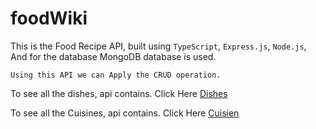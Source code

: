 # foodWiki

This is the Food Recipe API, built using ```TypeScript```, ```Express.js```, ```Node.js```, And for the database MongoDB database is used.

    Using this API we can Apply the CRUD operation. 

To see all the dishes, api contains. Click Here [Dishes](https://foodwiki.onrender.com/dishes/get)

To see all the Cuisines, api contains. Click Here [Cuisien](https://foodwiki.onrender.com/cuisines/get)

